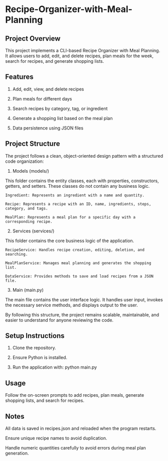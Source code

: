 # Recipe-Organizer-with-Meal-Planning

## Project Overview

This project implements a CLI-based Recipe Organizer with Meal Planning. It allows users to add, edit, and delete recipes, plan meals for the week, search for recipes, and generate shopping lists.

## Features

1. Add, edit, view, and delete recipes

2. Plan meals for different days

3. Search recipes by category, tag, or ingredient

4. Generate a shopping list based on the meal plan

5. Data persistence using JSON files

## Project Structure

The project follows a clean, object-oriented design pattern with a structured code organization:

1. Models (models/)

This folder contains the entity classes, each with properties, constructors, getters, and setters. These classes do not contain any business logic.

    Ingredient: Represents an ingredient with a name and quantity.

    Recipe: Represents a recipe with an ID, name, ingredients, steps, category, and tags.

    MealPlan: Represents a meal plan for a specific day with a corresponding recipe.

2. Services (services/)

This folder contains the core business logic of the application.

    RecipeService: Handles recipe creation, editing, deletion, and searching.

    MealPlanService: Manages meal planning and generates the shopping list.

    DataService: Provides methods to save and load recipes from a JSON file.

3. Main (main.py)

The main file contains the user interface logic. It handles user input, invokes the necessary service methods, and displays output to the user.

By following this structure, the project remains scalable, maintainable, and easier to understand for anyone reviewing the code.

## Setup Instructions

1. Clone the repository.

2. Ensure Python is installed.

3. Run the application with: python main.py

## Usage

Follow the on-screen prompts to add recipes, plan meals, generate shopping lists, and search for recipes.

## Notes

All data is saved in recipes.json and reloaded when the program restarts.

Ensure unique recipe names to avoid duplication.

Handle numeric quantities carefully to avoid errors during meal plan generation.
               
